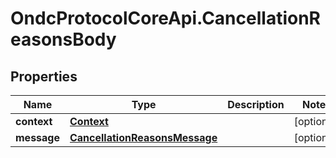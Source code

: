 # OndcProtocolCoreApi.CancellationReasonsBody

## Properties
Name | Type | Description | Notes
------------ | ------------- | ------------- | -------------
**context** | [**Context**](Context.md) |  | [optional] 
**message** | [**CancellationReasonsMessage**](CancellationReasonsMessage.md) |  | [optional] 

